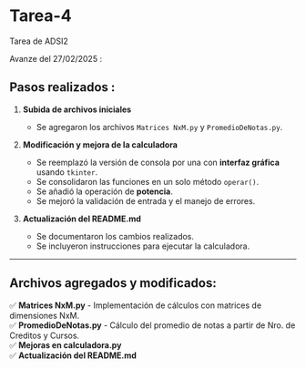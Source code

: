 # Tarea-4
Tarea de ADSI2

Avanze del 27/02/2025 :
## Pasos realizados :
1. **Subida de archivos iniciales**  
   - Se agregaron los archivos `Matrices NxM.py` y `PromedioDeNotas.py`.

2. **Modificación y mejora de la calculadora**  
   - Se reemplazó la versión de consola por una con **interfaz gráfica** usando `tkinter`.  
   - Se consolidaron las funciones en un solo método `operar()`.  
   - Se añadió la operación de **potencia**.  
   - Se mejoró la validación de entrada y el manejo de errores.  

3. **Actualización del README.md**  
   - Se documentaron los cambios realizados.  
   - Se incluyeron instrucciones para ejecutar la calculadora.  

---

## Archivos agregados y modificados:
✅ **Matrices NxM.py** - Implementación de cálculos con matrices de dimensiones NxM.  
✅ **PromedioDeNotas.py** - Cálculo del promedio de notas a partir de Nro. de Creditos y Cursos.  
✅ **Mejoras en calculadora.py**  
✅ **Actualización del README.md** 
